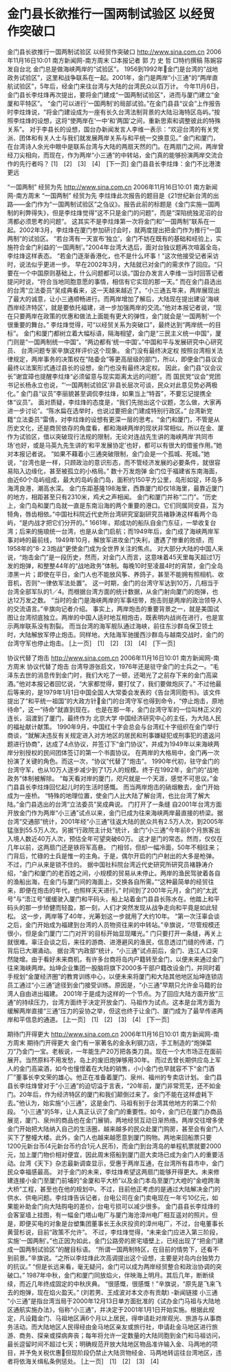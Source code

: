 # 金门县长欲推行一国两制试验区 以经贸作突破口

金门县长欲推行一国两制试验区 以经贸作突破口
http://www.sina.com.cn 2006年11月16日10:01 南方新闻网-南方周末
□本报记者 郭 力 史 哲
□特约撰稿 陈婉容 发自台北
金门总是做海峡两岸的“试验区”。
1956到1992年金门是台湾的“战地政务试验区”，这里和战争联系在一起。2001年，金门是两岸“小三通”的“两岸直航试验区”，5年后，经金门来往台湾与大陆的台湾民众以百万计。
今年11月6日，金门县长李炷烽再次提出，要将金门建成“一国两制试验区”，进而与厦门建立“金厦和平特区”。
“金门可以进行‘一国两制’的局部试验。”在金门县县“议会”上作报告时李炷烽说，“将金门建设成为一座有长久台湾法制背景的大陆沿海特区岛屿。”按照李炷烽的设想，这将“使两岸在‘一中’和‘两国’之间，重新思索和调整彼此的特殊关系”。
对于李县长的设想，国台办新闻发言人李维一表示：“欢迎台湾的有关党派、团体和有关人士与我们就发展两岸关系与和平统一交换意见。”
金门和厦门，在台湾诗人余光中眼中是联系台湾与大陆的两扇天然的门。在两扇门之间，两岸曾经刀尖相向，而现在，作为两岸“小三通”的中转站，金门真的能够扮演两岸交流合作的先行者吗？
[1]　[2]　[3]　[4]　[下一页]
金门县县长李炷烽：金门不比港澳更远

“一国两制” 经贸为先
http://www.sina.com.cn 2006年11月16日10:01 南方新闻网-南方周末
“一国两制” 经贸为先
李炷烽此次报告的题目是《21世纪新台湾的出路——金门作为“一国两制试验区”之刍议》。报告此前的标题是《金门实施一国两制的利弊得失》，但是李炷烽觉得“这不只是金门的问题”，而是“深陷统独泥沼的台湾都必须思考的问题”。
这其实不是李炷烽第一次将金门和“一国两制”联系在一起。2002年3月，李炷烽在厦门参加研讨会时，就两度提出把金门作为推行“一国两制”的试验区。
“若台湾有一天宣布‘独立’，金门不妨在既有的基础和经验上，实施符合金门利益的‘一国两制’。”2004年台湾大选后，面对台独议题再次喧嚣全岛，李炷烽这样表态。
“若金门逐渐香港化，也不是什么坏事！”这次他接受记者采访时，说法似乎更进一步。
早在2002年3月，大陆就已对金门的需求作了回应。“只要在一个中国原则基础上，什么问题都可以谈。”国台办发言人李维一当时回答记者提问时说，“符合当地同胞意愿的事情，相信有它实现的那一天。”
而在金门县选出的台湾“立法委员”吴成典看来，这一天越来越近了。“小三通五年来，两岸展现出了最大的诚意，让小三通顺畅进行。而两岸增加了解后，大陆现在提出建设‘海峡西岸经济特区’，就是要依托福建，进一步加强两岸的交流。”他对本报记者说，“现在只要两岸在政策的优惠和做法上面能有更大的弹性，金门就会是‘一国两制’一个很重要的舞台。”
李炷烽觉得，可“以经贸关系为突破口”，最终达到“两岸统一的目标”。
金门和厦门都树立着大幅标语，隔海相望，金门是“三民主义统一中国”，厦门则是“一国两制统一中国”。“两边都有‘统一中国’。”中国和平与发展研究中心研究员、
台湾问题专家辛旗这样评价这个现象。
金门没有最终决定权
按照台湾相关法律规定，两岸事务的决策权在“陆委会”等更高层级的部门，所以，即便金门县议会最终以法案形式通过县长的设想，金门也没有最终决定权。
因此，金门县“议会议长”谢宜璋也提醒李炷烽“必须留意与现实距离太远的问题”。而
国民党“议会”党团书记长杨永立也说，“‘一国两制试验区’非县长层次可谈，民众对此意见势必两极化。”
金门县“议员”李丽貌甚至调侃李炷烽，如果当上“特首”，不要忘记提携全体“议员”。
面对质疑，李炷烽的态度是，“我们先抛出这个议题，怎么做，大家再进一步讨论”。“陈水扁在选举时，也说过要把金门建成特别行政区。”
台湾新党籍“立法委员”雷倩，对李炷烽的设想有更深一层的思考。“金门和厦门，不管是从历史文化，还是商贸依存的角度看，都和海峡两岸的现状非常相似。所以在金、厦作为试验区，借以突破现行法规的限制，无论对连战先生讲的海峡两岸‘共同市场’也好，或是马英九先生讲的‘和平发展协定’也好，都可以有很大的借鉴作用。”她对本报记者说。
“如果不藉着小三通突破限制，金门会是一个孤城、死城。”她说，“台湾也是一样，只顾政治的意识形态，而不管经济发展的必要条件，就很容易陷入边缘化，甚至被孤立的小格局。”
数十万发炮弹
金门位于福建省东南海面，由近60个岛屿组成，最大的岛屿金门岛，面积约150平方公里，岛形如锭，环岛多海湾良港，潮高水深。
金门东距基隆198海里，西靠厦门却仅18海里，最靠近厦门的地方，相距甚至只有2310米，鸡犬之声相闻。
金门和厦门并称“二门”。“历史上，金门岛和厦门岛就一直是东南沿海的两个重要的港口。它们同属同安县，互为犄角，唇齿相依。”中国社科院近代史所台湾研究室副研究员褚静涛这样看两个岛屿，“是内战才把它们分开的。”
1661年，郑成功的船队自金门东征，一举收复台湾；后来的施琅统一台湾，也是从金门启航；而1949年后，金门成了海峡两岸军事对峙的最前线，1949年10月，解放军进攻金门失利，遭遇了惨重的败绩，而1958年的“8·２3炮战”更使金门成为全世界关注的焦点。
对大部分大陆的中国人来说，“炮击金门”是一段历史，然而，对金门人而言，这意味着45天里每天超过1万发的炮弹，和整整44年的“战地政务”体制。每晚10时至凌晨4时的宵禁，金门全岛漆黑一片；即使在平日，金门人也不能放风筝、养鸽子，甚至不能拥有照相机、收音机，否则“一律依军法处置”。
这一时期，金门的台湾守军达到10万，几相当于台湾全部军队的1／4。而根据台湾方面的统计数据，从金门射向厦门的炮弹，也达12万发之数。
“当时的金门是海峡两岸的军事纽带，炮击则是两岸的政治领导人的交流语言。”辛旗向记者介绍。
事实上，两岸炮击的重要背景之一，就是美国试图让台湾彻底独立。两岸的中国人适时地互相炮击，既表明内战尚在进行，也是宣示两岸联系没有割裂。
而当台湾的海军舰队通过海峡，前往东沙群岛保卫领土时，大陆解放军停止炮击。同样地，大陆海军驰援西沙群岛与越南交战时，金门的台湾守军也停止炮击。
[上一页]　[1]　[2]　[3]　[4]　[下一页]

协议代替了炮击
http://www.sina.com.cn 2006年11月16日10:01 南方新闻网-南方周末
协议代替了炮击
台湾导游张启文，1976年还是驻守金门的士兵之一。“毛泽东去世的消息传到金门时，我们大吃了一顿，还喝光了之前存下来的金门高粱酒。”他对本报记者回忆说，“大家都觉得，要打仗了，我们要做炮灰了。”
不过他最后等来的，是1979年1月1日中国全国人大常委会发表的《告台湾同胞书》。该文件提出了“和平统一祖国”的大政方针金门的台湾守军也得到命令，“停止炮击，原地待命”，这一“待命”就直到现在。
也是在那一年，金门台湾守军的一位叫林正义的连长，泅渡到了厦门，最终作为
北京大学
中国经济研究中心的主任，为大陆人民的福祉献计献策。
1990年9月，中国红十字会总会与台湾红十字组织在金门举行商谈，“就解决违反有关规定进入对方地区的居民和刑事嫌疑犯或刑事犯的遣返问题进行协商”，达成了4点协议，并签订下“金门协议”，并成为1949年以来海峡两岸分别授权的民间团体签订的第一个书面协议。
在两岸的大格局中，金门再一次扮演了关键的角色。而这一次，“协议”代替了“炮击”。
1990年代初，驻守金门的台湾守军，也从10万人逐步减少到了1万人的规模。终于在1992年，金门的“战地政务”体制被解除。
“每天看对岸的厦门，咫尺就是一个天涯，感觉不可思议。”金门县县长李炷烽回忆起儿时的生活时感慨。
而当两岸炮击的硝烟散去，金门开始成为一座桥。
“特殊的地理位置，使金门人比大陆了解台湾，也比台湾了解大陆。”金门县选出的台湾“立法委员”吴成典说。
门打开了一条缝
自2001年台湾方面开放金门作为两岸“小三通”试点以来，金门已成为往来海峡两岸最直接的桥梁。据台湾“交通部”统计，2001年经“小三通”往返大陆的民众共有2.5万人次，到2005年猛涨到55.5万人次。另据“行政院主计处”统计，金门“小三通”今年前8个月旅客出入境人数近40万人次，预估全年可望突破60万。
这才是门的常态。然而，仅仅在几年以前，这两扇门还是铁将军高悬。
门相邻，但却一幅冷面，50年不相往来；门背后，忙碌的士兵是惟一的主角。于是，偶尔开启的门户射出的大多是枪弹。
不过，门户从来是锁不住的。
据中国社科院台湾近代史研究所研究员褚静涛介绍，“金门和厦门的老百姓之间，小规模的贸易从未停止。两岸的渔民驾驶着各自的渔船出海，在金门与厦门间的海面上，交换各自所需。”“这种最简单的经贸往来，即便在炮击的年代，也照样天天进行。”
时间到了2001年元月，金门的“太武号”与“浯江号”缓缓驶入厦门和平码头，船上站着金门县县长陈水在。他踏上和平码头的那一步矫健而轻盈，那一刻，人们才突然发现从战争走向和平竟是如此轻松。
这一步，两岸等了40年，光筹划这一步就用了大约10年。
“第一次汪辜会谈之后，金门开始成为福建到台湾的人员物资往来的中转站。”辛旗说，“尽管规模还很小，但是金门厦门‘二门对开’的目标开始显现曙光。”
门只要打开一条缝，再关上就很难。辜汪会谈之后，来往的游商、进港避风的渔民，信息透过门缝的传递，门背后已大潮涌动。
据台湾“内政部”统计，“小三通”试点前后，金门、连江人口突然陡增。由于看好未来商机，有许多台商将岛内户籍转至金门，以便未来通过金门往来海峡两岸。灿坤企业集团一股脑将旗下2000多干部户籍改设金门，并同时着手规划“金厦经济圈”的教育训练中心，以便未来将厦门和大陆其他地区灿坤连锁店员工通过“小三通”途径到金门接受训练。原因是，“小三通”早期只允许金马籍的台湾人自由进出福建。
2001年于是成为这样的一个节点。为了回应大陆方面开放“三通”的持续压力，台湾方面终于决定开放金门、马祖作为试点。这本是台湾方面为缓解两岸直接“三通”压力的妥协之举，但这也终于让金门、厦门成为了最早传递两岸和平信息的通道。
[上一页]　[1]　[2]　[3]　[4]　[下一页]

期待门开得更大
http://www.sina.com.cn 2006年11月16日10:01 南方新闻网-南方周末
期待门开得更大
金门有一家著名的金永利钢刀店，手工制造的“炮弹菜刀”乃金门一宝。老板说，一年能生产20万把各类刀具。现在一个大市场正在面前展开。当然原料不用发愁，岛上的废旧炮弹够用30年。
而过去曾长期供应岛上军人的金门高粱酒，如今也憧憬着在大陆的销售，小小金门也早就容不下“金门酒厂”董事长李文荣的雄心。他正在准备着厦门、泉州、福州的专卖店计划。
金门县县长李炷烽曾对于“小三通”的迫切溢于言表，“20年前，厦门非常荒芜，还不如金门。20年后，作为经济特区的厦门和我们颠倒过来了。金门不能在这样虚耗下去。”他认为，始实施“小三通”，这是金门、马祖有别于台湾其他地方的第二个阶段。
“小三通”的5年，让人真正认识了金门的重要性。如今，金门已在厦门办商品展览，厦门、泉州的商品也在金门展销，两地经贸互动日渐热络。两岸交往增多使金门开始把大陆纳入自己的生活圈，越来越多的民众赴厦门购房，甚至会有金门人买下了整幢大楼。此外，金门人也越来越愿意到厦门购物。两地来回船票只要1200元新台币(4元新台币约合1元人民币)，而金门到台湾岛的单程机票就要2000元，加上厦门物价相对便宜，因此周末搭船到厦门逛大卖场已成为金门人的重要活动。台湾《天下》杂志最新调查显示，受惠于两岸互通，在台湾所有县市中，金门民众幸福感最高。
对于金门的未来，李炷烽希望这两扇门能够开得更大。未来修建连接小金门至厦门前埔的“金厦和平大桥”以及金门本岛至厦门大嶝的“金嶝跨海大桥”工程，甚至也在他的规划中。不过，目前他正考虑的是通过大陆解决金门的供水、供电问题。李炷烽告诉记者，台电公司在金门卖电现在一年亏10亿元，如果能补助金门向大陆购电的差价，台电亏损可以减少很多。
金门县县长李炷烽的会客室墙上挂图，有一幅金门塔山电厂与厦门海沧漳州电厂相互遥对的照片。但是，即便买电的对象是台塑集团董事长王永庆投资的漳州电厂，不过，台电董事长黄营杉说，目前“政策不允许”。
不过，李炷烽觉得，“未来金门应进入第三阶段，实施‘一国两制’。”也正因为如此，金门公路旁的房宅墙壁上，已经出现了“把金门建成一国两制试验区”的醒目标语。
“所谓一国两制特区，在目前的情势下，还看不到前景。”辛旗说。“之所以李炷烽此次高调提出这个设想，主要是对岛内台独势力的抗议。”
“但是长远来看，毫无疑问，金门可以成为两岸经贸整合和政治协调的突破口。”
1987年中秋，金门和厦门同放焰火，伴映海上明月。其后几年，断断续续，而近几年终成固定的中秋庆典。
“很感慨，很感慨！”辛旗说，“原先是飞来飞去的炮弹，现在焰火盈天。”
(刘若男、王成波对本文亦有贡献)
-新闻链接
小三通
“小三通”是指台湾当局于2000年12月13日单方面批准的《试办金门马祖与大陆地区通航实施办法》，俗称“小三通”，并决定于2001年1月1日开始实施。根据此规定，凡设籍金门、马祖地区满6个月以上居民，得申请赴对岸观光、旅游与从事商务活动。而大陆地区人民得经由金马地区亲友或旅行社，申请赴金马地区进行旅游、商务、探亲或探病奔丧；每年将允许一定数量的大陆同胞到金门和马祖访问，最长逗留时间不超过七天；明确规范开放大陆地区物品准许输入金、马两地的项目，并予免关税优惠但现阶段仍禁止大陆货物经金、马两地转运往台湾地区，违者将依海关缉私条例惩处。
[上一页]　[1]　[2]　[3]　[4]

